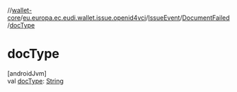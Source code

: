 //[wallet-core](../../../../index.md)/[eu.europa.ec.eudi.wallet.issue.openid4vci](../../index.md)/[IssueEvent](../index.md)/[DocumentFailed](index.md)/[docType](doc-type.md)

# docType

[androidJvm]\
val [docType](doc-type.md): [String](https://kotlinlang.org/api/latest/jvm/stdlib/kotlin/-string/index.html)
